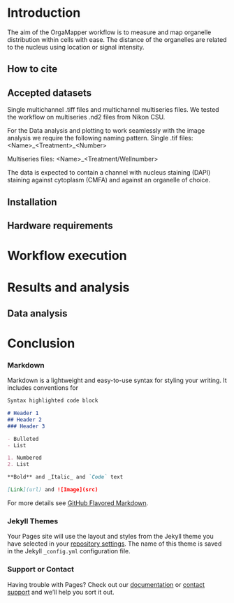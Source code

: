 # Introduction

The aim of the OrgaMapper workflow is to measure and map organelle distribution within cells with ease.
The distance of the organelles are related to the nucleus using location or signal intensity.

## How to cite

## Accepted datasets

Single multichannel .tiff files and multichannel multiseries files. We tested the workflow on multiseries .nd2 files from Nikon CSU.

For the Data analysis and plotting to work seamlessly with the image analysis we require the following naming pattern.
Single .tif files:
\<Name\>\_\<Treatment\>\_\<Number\>

Multiseries files:
\<Name\>\_\<Treatment\/Wellnumber\>

The data is expected to contain a channel with nucleus staining (DAPI) staining against cytoplasm (CMFA) and against an organelle of choice.

## Installation

## Hardware requirements

# Workflow execution

# Results and analysis

## Data analysis

# Conclusion



### Markdown

Markdown is a lightweight and easy-to-use syntax for styling your writing. It includes conventions for

```markdown
Syntax highlighted code block

# Header 1
## Header 2
### Header 3

- Bulleted
- List

1. Numbered
2. List

**Bold** and _Italic_ and `Code` text

[Link](url) and ![Image](src)
```

For more details see [GitHub Flavored Markdown](https://guides.github.com/features/mastering-markdown/).

### Jekyll Themes

Your Pages site will use the layout and styles from the Jekyll theme you have selected in your [repository settings](https://github.com/schmiedc/OrgaMapper/settings). The name of this theme is saved in the Jekyll `_config.yml` configuration file.

### Support or Contact

Having trouble with Pages? Check out our [documentation](https://docs.github.com/categories/github-pages-basics/) or [contact support](https://github.com/contact) and we’ll help you sort it out.

